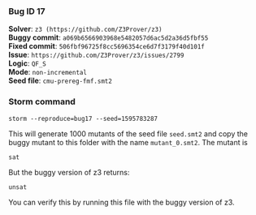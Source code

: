 ### Bug ID 17

**Solver**: `z3 (https://github.com/Z3Prover/z3)`
<br>
**Buggy commit**: `a069b6566903968e5482057d6ac5d2a36d5fbf55`
<br>
**Fixed commit**: `506fbf96725f8cc5696354ce6d7f3179f40d101f`
<br>
**Issue**: `https://github.com/Z3Prover/z3/issues/2799`
<br>
**Logic**: `QF_S`
<br>
**Mode**: `non-incremental`
<br>
**Seed file**: `cmu-prereg-fmf.smt2`

### Storm command

```
storm --reproduce=bug17 --seed=1595783287
```

This will generate 1000 mutants of the seed file `seed.smt2` and copy the buggy mutant to this folder with the
name `mutant_0.smt2`.
The mutant is

```
sat
``` 

But the buggy version of z3 returns:

```
unsat
``` 

You can verify this by running this file with the buggy version of z3. 


